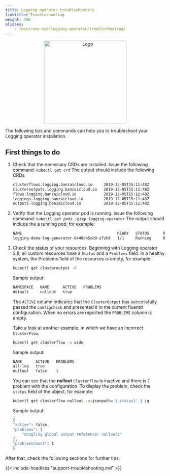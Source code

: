 ```yaml
---
title: Logging operator troubleshooting
linktitle: Troubleshooting
weight: 400
aliases:
    - /docs/one-eye/logging-operator/troubleshooting/
---
```


<p align="center"><img src="/docs/img/troubleshooting.svg" alt="Logo" width="260"></p>
<p align="center">

The following tips and commands can help you to troubleshoot your Logging operator installation.

## First things to do

1. Check that the necessary CRDs are installed. Issue the following command: `kubectl get crd`
   The output should include the following CRDs:

    ```bash
    clusterflows.logging.banzaicloud.io     2019-12-05T15:11:48Z
    clusteroutputs.logging.banzaicloud.io   2019-12-05T15:11:48Z
    flows.logging.banzaicloud.io            2019-12-05T15:11:48Z
    loggings.logging.banzaicloud.io         2019-12-05T15:11:48Z
    outputs.logging.banzaicloud.io          2019-12-05T15:11:48Z
    ```

    <!-- FIXME syslog-ng-sek is letrejonnek automatikusan? -->

1. Verify that the Logging operator pod is running. Issue the following command: `kubectl get pods |grep logging-operator`
   The output should include the a running pod, for example:

    ```bash
    NAME                                          READY   STATUS      RESTARTS   AGE
    logging-demo-log-generator-6448d45cd9-z7zk8   1/1     Running     0          24m
    ```

1. Check the status of your resources. Beginning with Logging operator 3.8, all custom resources have a `Status` and a `Problems` field. In a healthy system, the Problems field of the resources is empty, for example:

    ```bash
    kubectl get clusteroutput -A
    ```

    Sample output:

    ```bash
    NAMESPACE   NAME      ACTIVE   PROBLEMS
    default     nullout   true
    ```

    The `ACTIVE` column indicates that the `ClusterOutput` has successfully passed the `configcheck` and presented it in the current fluentd configuration. When no errors are reported the `PROBLEMS` column is empty.

    Take a look at another example, in which we have an incorrect `ClusterFlow`.

    ```bash
    kubectl get clusterflow -o wide
    ```

    Sample output:

    ```bash
    NAME      ACTIVE   PROBLEMS
    all-log   true
    nullout   false    1
    ```

    You can see that the **nullout** `Clusterflow` is inactive and there is *1* problem with the configuration. To display the problem, check the `status` field of the object, for example:

    ```bash
    kubectl get clusterflow nullout -o=jsonpath='{.status}' | jq
    ```

    Sample output:

    ```bash
    {
    "active": false,
    "problems": [
        "dangling global output reference: nullout2"
    ],
    "problemsCount": 1
    }
    ```

After that, check the following sections for further tips.



{{< include-headless "support-troubleshooting.md" >}}
